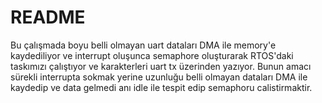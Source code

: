 # README #
Bu çalışmada boyu belli olmayan uart dataları DMA ile memory'e kaydediliyor ve interrupt oluşunca semaphore oluşturarak RTOS'daki taskımızı çalıştıyor ve karakterleri uart tx üzerinden yazıyor. Bunun amacı sürekli interrupta sokmak yerine uzunluğu belli olmayan dataları DMA ile kaydedip ve data gelmedi anı idle ile tespit edip semaphoru calistirmaktir.
